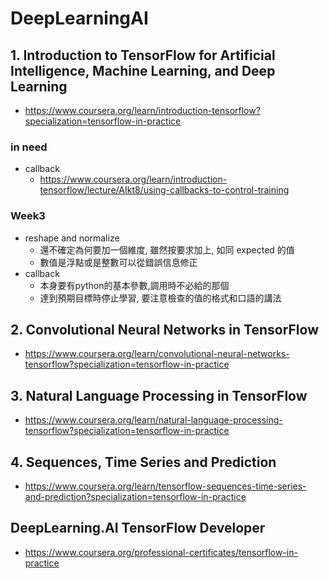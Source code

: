 # DeepLearningAI


## 1. Introduction to TensorFlow for Artificial Intelligence, Machine Learning, and Deep Learning
- https://www.coursera.org/learn/introduction-tensorflow?specialization=tensorflow-in-practice

### in need
- callback
  - https://www.coursera.org/learn/introduction-tensorflow/lecture/AIkt8/using-callbacks-to-control-training 
### Week3
- reshape and normalize
  - 還不確定為何要加一個維度, 雖然按要求加上, 如同 expected 的值
  - 數值是浮點或是整數可以從錯誤信息修正
- callback
  - 本身要有python的基本參數,調用時不必給的那個
  - 達到預期目標時停止學習, 要注意檢查的值的格式和口語的講法

## 2. Convolutional Neural Networks in TensorFlow
- https://www.coursera.org/learn/convolutional-neural-networks-tensorflow?specialization=tensorflow-in-practice

## 3. Natural Language Processing in TensorFlow
- https://www.coursera.org/learn/natural-language-processing-tensorflow?specialization=tensorflow-in-practice

## 4. Sequences, Time Series and Prediction
- https://www.coursera.org/learn/tensorflow-sequences-time-series-and-prediction?specialization=tensorflow-in-practice


## DeepLearning.AI TensorFlow Developer
- https://www.coursera.org/professional-certificates/tensorflow-in-practice
